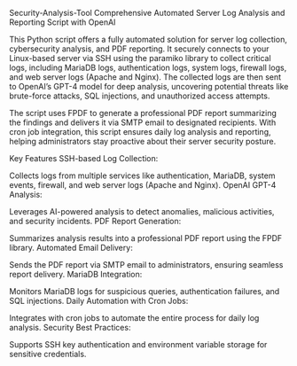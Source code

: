 Security-Analysis-Tool
Comprehensive Automated Server Log Analysis and Reporting Script with OpenAI

This Python script offers a fully automated solution for server log collection, cybersecurity analysis, and PDF reporting. It securely connects to your Linux-based server via SSH using the paramiko library to collect critical logs, including MariaDB logs, authentication logs, system logs, firewall logs, and web server logs (Apache and Nginx). The collected logs are then sent to OpenAI’s GPT-4 model for deep analysis, uncovering potential threats like brute-force attacks, SQL injections, and unauthorized access attempts.

The script uses FPDF to generate a professional PDF report summarizing the findings and delivers it via SMTP email to designated recipients. With cron job integration, this script ensures daily log analysis and reporting, helping administrators stay proactive about their server security posture.

Key Features
SSH-based Log Collection:

Collects logs from multiple services like authentication, MariaDB, system events, firewall, and web server logs (Apache and Nginx).
OpenAI GPT-4 Analysis:

Leverages AI-powered analysis to detect anomalies, malicious activities, and security incidents.
PDF Report Generation:

Summarizes analysis results into a professional PDF report using the FPDF library.
Automated Email Delivery:

Sends the PDF report via SMTP email to administrators, ensuring seamless report delivery.
MariaDB Integration:

Monitors MariaDB logs for suspicious queries, authentication failures, and SQL injections.
Daily Automation with Cron Jobs:

Integrates with cron jobs to automate the entire process for daily log analysis.
Security Best Practices:

Supports SSH key authentication and environment variable storage for sensitive credentials.

